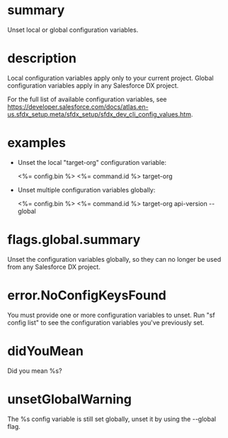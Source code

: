 # summary

Unset local or global configuration variables.

# description

Local configuration variables apply only to your current project. Global configuration variables apply in any Salesforce DX project.

For the full list of available configuration variables, see https://developer.salesforce.com/docs/atlas.en-us.sfdx_setup.meta/sfdx_setup/sfdx_dev_cli_config_values.htm.

# examples

- Unset the local "target-org" configuration variable:

  <%= config.bin %> <%= command.id %> target-org

- Unset multiple configuration variables globally:

  <%= config.bin %> <%= command.id %> target-org api-version --global

# flags.global.summary

Unset the configuration variables globally, so they can no longer be used from any Salesforce DX project.

# error.NoConfigKeysFound

You must provide one or more configuration variables to unset. Run "sf config list" to see the configuration variables you've previously set.

# didYouMean

Did you mean %s?

# unsetGlobalWarning

The %s config variable is still set globally, unset it by using the --global flag.
